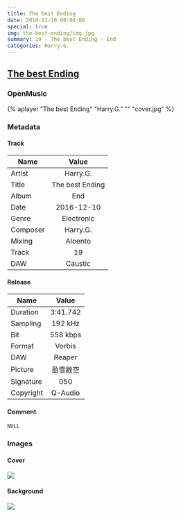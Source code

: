 ```yaml
---
title: The best Ending
date: 2016-12-10 00:00:00
special: true
img: the-best-ending/img.jpg
summary: 19 - The best Ending - End
categories: Harry.G.
---
```


## [The best Ending]()

### OpenMusic
{% aplayer "The best Ending" "Harry.G." "" "cover.jpg" %}

### Metadata
#### Track

Name|Value
---|:--:
Artist|Harry.G.
Title|The best Ending
Album|End
Date|2016-12-10
Genre|Electronic
Composer|Harry.G.
Mixing|Aloento
Track|19
DAW|Caustic

#### Release

Name|Value
---|:--:
Duration|3:41.742
Sampling|192 kHz
Bit|558 kbps
Format|Vorbis
DAW|Reaper
Picture|盈雪敝空
Signature|050
Copyright|Q-Audio

#### Comment
``` text
NULL
```

### Images
#### Cover
![](cover.jpg)

#### Background
![](img.jpg)
